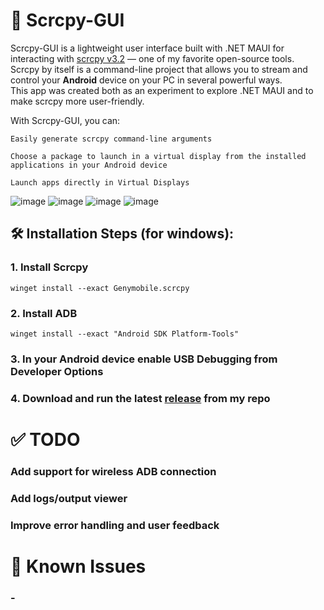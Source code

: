 # 📱 Scrcpy-GUI

Scrcpy-GUI is a lightweight user interface built with .NET MAUI for interacting with [scrcpy v3.2](https://github.com/Genymobile/scrcpy) — one of my favorite open-source tools.  
Scrcpy by itself is a command-line project that allows you to stream and control your **Android** device on your PC in several powerful ways.  
This app was created both as an experiment to explore .NET MAUI and to make scrcpy more user-friendly.

With Scrcpy-GUI, you can:

    Easily generate scrcpy command-line arguments
    
    Choose a package to launch in a virtual display from the installed applications in your Android device

    Launch apps directly in Virtual Displays
![image](https://github.com/user-attachments/assets/b571ec17-dab8-41b6-81fa-3ae63c1e4407)
![image](https://github.com/user-attachments/assets/b21554b1-65f9-40ef-a90c-2494535e2fef)
![image](https://github.com/user-attachments/assets/bb2e60c2-f443-40ce-a749-52af4fb9622f)
![image](https://github.com/user-attachments/assets/1ab2b032-1ebf-45ad-8d1b-677510317cff)


<h2>🛠️ Installation Steps (for windows):</h2>

### 1. Install Scrcpy</ul>
  ```
  winget install --exact Genymobile.scrcpy
  ```
### 2. Install ADB</ul>
  ```
  winget install --exact "Android SDK Platform-Tools"
  ```
### 3. In your Android device enable USB Debugging from Developer Options</ul>
### 4. Download and run the latest [release](https://github.com/GeorgeEnglezos/Scrcpy-GUI/releases/latest) from my repo</ul>

# ✅ TODO

### Add support for wireless ADB connection

### Add logs/output viewer

### Improve error handling and user feedback
    

# 🐞 Known Issues
### -
